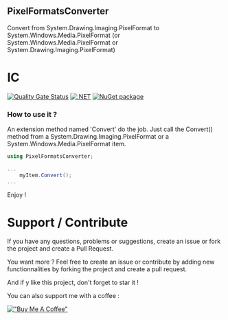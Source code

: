 ## PixelFormatsConverter

Convert from System.Drawing.Imaging.PixelFormat to System.Windows.Media.PixelFormat (or System.Windows.Media.PixelFormat or System.Drawing.Imaging.PixelFormat)

# IC
[![Quality Gate Status](https://sonarcloud.io/api/project_badges/measure?project=mathieumack_PixelFormatsConverter&metric=alert_status)](https://sonarcloud.io/summary/new_code?id=mathieumack_PixelFormatsConverter)
[![.NET](https://github.com/mathieumack/PixelFormatsConverter/actions/workflows/ci.yml/badge.svg)](https://github.com/mathieumack/PixelFormatsConverter/actions/workflows/ci.yml)
[![NuGet package](https://buildstats.info/nuget/PixelFormatsConverter?includePreReleases=true)](https://nuget.org/packages/PixelFormatsConverter)

### How to use it ?

An extension method named 'Convert' do the job. Just call the Convert() method from a System.Drawing.Imaging.PixelFormat or a System.Windows.Media.PixelFormat item.

```c#
using PixelFormatsConverter;

...
    myItem.Convert();
...

```

Enjoy !

# Support / Contribute
If you have any questions, problems or suggestions, create an issue or fork the project and create a Pull Request.

You want more ? Feel free to create an issue or contribute by adding new functionnalities by forking the project and create a pull request.

And if y like this project, don't forget to star it !

You can also support me with a coffee :

[!["Buy Me A Coffee"](https://www.buymeacoffee.com/assets/img/custom_images/orange_img.png)](https://www.buymeacoffee.com/mathieumack)